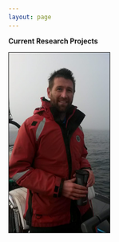 ```yaml
---
layout: page
---
```

**Current Research Projects**

<img src="images/IMG-20180818-WA0000.jpg" style="width:40%; border:1px solid; margin-right: 20px" align="left">